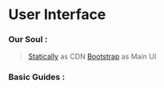 # User Interface

### Our Soul :

> [Statically](https://statically.io) as CDN
> [Bootstrap](https://getbootstrap.com) as Main UI

### Basic Guides :

